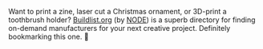 ---
---

Want to print a zine, laser cut a Christmas ornament, or 3D-print a toothbrush holder? [Buildlist.org](https://buildlist.org) (by [NODE](https://n-o-d-e.net)) is a superb directory for finding on-demand manufacturers for your next creative project. Definitely bookmarking this one. 🔖

